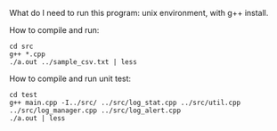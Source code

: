 What do I need to run this program: unix environment, with g++ install.

How to compile and run:
```
cd src
g++ *.cpp
./a.out ../sample_csv.txt | less
```

How to compile and run unit test:
```
cd test
g++ main.cpp -I../src/ ../src/log_stat.cpp ../src/util.cpp ../src/log_manager.cpp ../src/log_alert.cpp
./a.out | less
```
